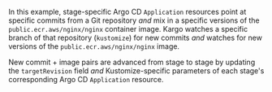 In this example, stage-specific Argo CD `Application` resources point at
specific commits from a Git repository _and_ mix in a specific versions of the
`public.ecr.aws/nginx/nginx` container image. Kargo watches a specific branch of
that repository (`kustomize`) for new commits _and_ watches for new versions of
the `public.ecr.aws/nginx/nginx` image.

New commit + image pairs are advanced from stage to stage by updating the
`targetRevision` field _and_ Kustomize-specific parameters of each stage's
corresponding Argo CD `Application` resource.
